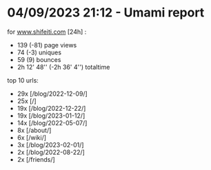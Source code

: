 # 04/09/2023 21:12 - Umami report
for www.shifeiti.com [24h] :

 - 139 (-81) page views
 - 74 (-3) uniques
 - 59 (9) bounces
 - 2h 12' 48'' (-2h 36' 4'') totaltime


top 10 urls:
 - 29x [/blog/2022-12-09/]
 - 25x [/]
 - 19x [/blog/2022-12-22/]
 - 19x [/blog/2023-01-12/]
 - 14x [/blog/2022-05-07/]
 - 8x [/about/]
 - 6x [/wiki/]
 - 3x [/blog/2023-02-01/]
 - 2x [/blog/2022-08-22/]
 - 2x [/friends/]


